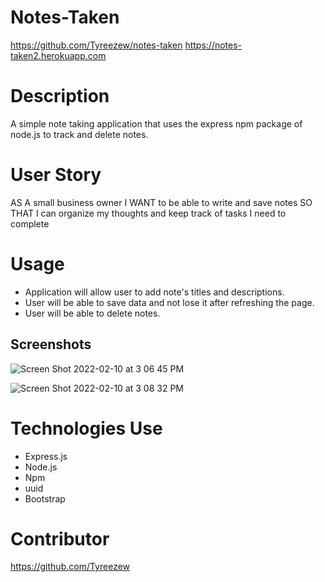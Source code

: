 # Notes-Taken

https://github.com/Tyreezew/notes-taken
https://notes-taken2.herokuapp.com

# Description 
A simple note taking application that uses the express npm package of node.js to track and delete notes.

# User Story
AS A small business owner
I WANT to be able to write and save notes
SO THAT I can organize my thoughts and keep track of tasks I need to complete

# Usage
- Application will allow user to add note's titles and descriptions.
- User will be able to save data and not lose it after refreshing the page.
- User will be able to delete notes.

## Screenshots

![Screen Shot 2022-02-10 at 3 06 45 PM](https://user-images.githubusercontent.com/43646678/153496669-6186ed59-9e28-4dec-9b90-9b61c271b606.png)

![Screen Shot 2022-02-10 at 3 08 32 PM](https://user-images.githubusercontent.com/43646678/153496683-e84d30a4-40fd-476a-90ec-d1aeb57e6add.png)

# Technologies Use
- Express.js
- Node.js
- Npm
- uuid
- Bootstrap

# Contributor
https://github.com/Tyreezew
